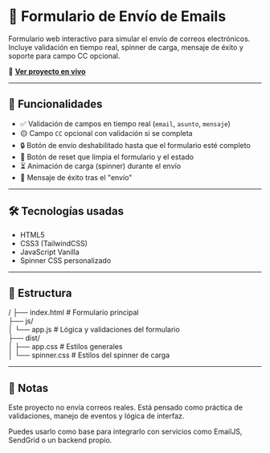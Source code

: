 # 📧 Formulario de Envío de Emails

Formulario web interactivo para simular el envío de correos electrónicos. Incluye validación en tiempo real, spinner de carga, mensaje de éxito y soporte para campo CC opcional.

🔗 **[Ver proyecto en vivo](https://leafy-jelly-248736.netlify.app/)**

---

## 🚀 Funcionalidades

- ✅ Validación de campos en tiempo real (`email`, `asunto`, `mensaje`)
- 🟡 Campo `CC` opcional con validación si se completa
- 🔒 Botón de envío deshabilitado hasta que el formulario esté completo
- 🔁 Botón de reset que limpia el formulario y el estado
- ⏳ Animación de carga (spinner) durante el envío
- 📩 Mensaje de éxito tras el "envío"

---

## 🛠️ Tecnologías usadas

- HTML5
- CSS3 (TailwindCSS)
- JavaScript Vanilla
- Spinner CSS personalizado

---

## 📁 Estructura

/
├── index.html # Formulario principal  
├── js/  
│ └── app.js # Lógica y validaciones del formulario  
├── dist/  
│ ├── app.css # Estilos generales  
│ └── spinner.css # Estilos del spinner de carga

---

## 📝 Notas

Este proyecto no envía correos reales. Está pensado como práctica de validaciones, manejo de eventos y lógica de interfaz.

Puedes usarlo como base para integrarlo con servicios como EmailJS, SendGrid o un backend propio.
